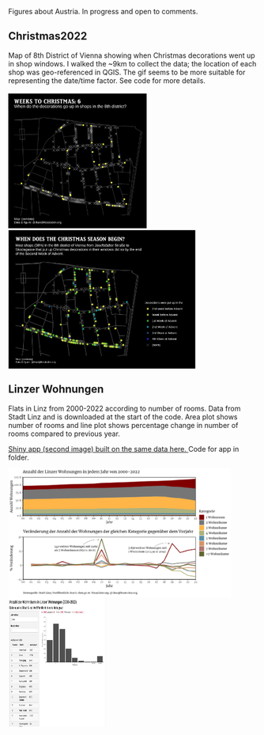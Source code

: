 Figures about Austria. In progress and open to comments. 

## Christmas2022
Map of 8th District of Vienna showing when Christmas decorations went up in shop windows. I walked the ~9km to collect the data; the location of each shop was geo-referenced in QGIS. The gif seems to be more suitable for representing the date/time factor. See code for more details.

<p float="left">
  <img align="top" src="christmas2022/christmas2022.gif" height="280" width="280" alt="gif of Josefstadt, Vienna showing when decorations go up in shops"/>
  <img align="top" src="christmas2022/christmas2022.png" height="280" width="379" alt="map of Josefstadt, Vienna showing when decorations go up in shops"/>
</p>

## Linzer Wohnungen
Flats in Linz from 2000-2022 according to number of rooms. Data from Stadt Linz and is downloaded at the start of the code. Area plot shows number of rooms and line plot shows percentage change in number of rooms compared to previous year. 

[Shiny app (second image) built on the same data here. ]( https://rkan0.shinyapps.io/Linz_Wohnung/)Code for app in folder. 


<p float="left">
  <img align="top" src="linz_wohnung/linz_wohnung.png" height="261" width="450" alt="area plot and line plot of flats in Linz from 2000-2022"/>
    <img align="top" src="linz_wohnung/linz_wohnung_shiny.png" height="261" width="197" alt="shiny app to visualise data on flats in Linz from 2000-2022"/>
    </p>




